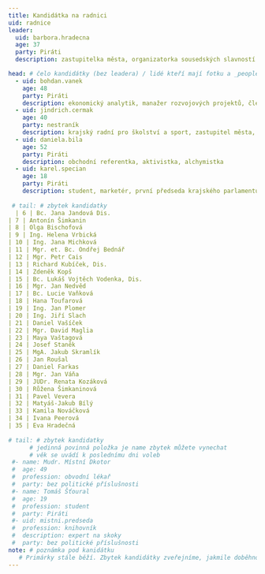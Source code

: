 ```yaml
---
title: Kandidátka na radnici
uid: radnice
leader:
  uid: barbora.hradecna
  age: 37
  party: Piráti
  description: zastupitelka města, organizatorka sousedských slavností ČR, promoterka kulturních akci, kreativec # zobrazuje se v komunalni-volby

head: # čelo kandidátky (bez leadera) / lidé kteří mají fotku a _people/jmeno.md
  - uid: bohdan.vanek
    age: 48
    party: Piráti
    description: ekonomický analytik, manažer rozvojových projektů, člen Finančního výboru kraje a města 
  - uid: jindrich.cermak
    age: 40
    party: nestraník
    description: krajský radní pro školství a sport, zastupitel města, politický analytik
  - uid: daniela.bila
    age: 52
    party: Piráti 
    description: obchodní referentka, aktivistka, alchymistka
  - uid: karel.specian
    age: 18
    party: Piráti 
    description: student, marketér, první předseda krajského parlamentu dětí a mládeže
    
 # tail: # zbytek kandidatky
  | 6 | Bc. Jana Jandová Dis.
| 7 | Antonín Šimkanin
| 8 | Olga Bischofová
| 9 | Ing. Helena Vrbická
| 10 | Ing. Jana Michková
| 11 | Mgr. et. Bc. Ondřej Bednář
| 12 | Mgr. Petr Cais
| 13 | Richard Kubíček, Dis.
| 14 | Zdeněk Kopš
| 15 | Bc. Lukáš Vojtěch Vodenka, Dis.
| 16 | Mgr. Jan Nedvěd
| 17 | Bc. Lucie Vaňková
| 18 | Hana Toufarová
| 19 | Ing. Jan Plomer
| 20 | Ing. Jiří Slach
| 21 | Daniel Vašíček
| 22 | Mgr. David Maglia
| 23 | Maya Vaštagová
| 24 | Josef Staněk
| 25 | MgA. Jakub Skramlík
| 26 | Jan Roušal
| 27 | Daniel Farkas
| 28 | Mgr. Jan Váňa
| 29 | JUDr. Renata Kozáková
| 30 | Růžena Šimkaninová
| 31 | Pavel Vevera
| 32 | Matyáš-Jakub Bílý
| 33 | Kamila Nováčková
| 34 | Ivana Peerová
| 35 | Eva Hradečná
    
# tail: # zbytek kandidatky
      # jedinná povinná položka je name zbytek můžete vynechat
      # věk se uvádí k poslednímu dni voleb
 #- name: Mudr. Místní Dkotor
 #  age: 49
 #  profession: obvodní lékař
 #  party: bez politické příslušnosti
 #- name: Tomáš Šťoural
 #  age: 19
 #  profession: student
 #  party: Piráti
 #- uid: mistni.predseda
 #  profession: knihovník
 #  description: expert na skoky
 #  party: bez politické příslušnosti
note: # poznámka pod kanidátku
   # Primárky stále běží. Zbytek kandidátky zveřejníme, jakmile doběhnou.
---
```



